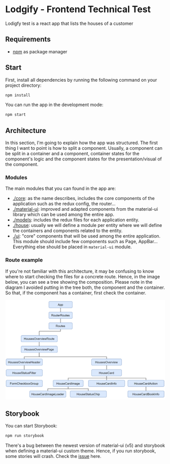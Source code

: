 # Lodgify - Frontend Technical Test

Lodigfy test is a react app that lists the houses of a customer

## Requirements

  - [npm](https://www.npmjs.com/) as package manager


## Start

First, install all dependencies by running the following command on your project directory:

```bash
npm install
```

You can run the app in the development mode:

```bash
npm start
```

## Architecture

In this section, I'm going to explain how the app was structured. The first thing I want to point is how to split a component. Usually, a component can be split in a container and a component, container states for the component's logic and the component states for the presentation/visual of the component.

### Modules

The main modules that you can found in the app are:
* [./core](https://github.com/bilaluali/lodgify-test-app/tree/master/src/modules/core): as the name describes, includes the core components of the application such as the redux config, the router...
* [./material-ui](https://github.com/bilaluali/lodgify-test-app/tree/master/src/modules/material-ui): improved and adapted components from the material-ui library which can be used among the entire app.
* [./models](https://github.com/bilaluali/lodgify-test-app/tree/master/src/modules/models): includes the redux files for each application entity.
* [./house](https://github.com/bilaluali/lodgify-test-app/tree/master/src/modules/house): usually we will define a module per entity where we will define the containers and components related to the entity.
* [./ui](https://github.com/bilaluali/lodgify-test-app/tree/master/src/modules/ui): "core" components that will be used among the entire application. This module should include few components such as Page, AppBar... Everything else should be placed in ```material-ui``` module.

### Route example

If you're not familiar with this architecture, it may be confusing to know where to start checking the files for a concrete route. Hence, in the image below, you can see a tree showing the composition. Please note in the diagram I avoided putting in the tree both, the component and the container. So that, if the component has a container, first check the container.

![route dom diagram](./doc/route-dom-diagram.png)

## Storybook

You can start Storybook:

```bash
npm run storybook
```
There's a bug between the newest version of material-ui (v5) and storybook when defining a material-ui custom theme. Hence, if you run storybook, some stories will crash. Check the [issue](https://github.com/mui-org/material-ui/issues/24282) here.